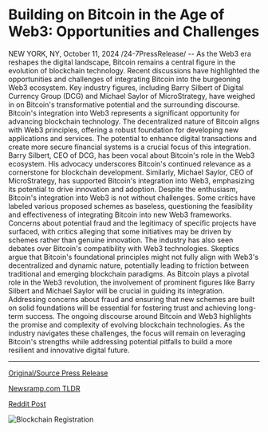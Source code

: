 # Building on Bitcoin in the Age of Web3: Opportunities and Challenges

NEW YORK, NY, October 11, 2024 /24-7PressRelease/ -- As the Web3 era reshapes the digital landscape, Bitcoin remains a central figure in the evolution of blockchain technology. Recent discussions have highlighted the opportunities and challenges of integrating Bitcoin into the burgeoning Web3 ecosystem. Key industry figures, including Barry Silbert of Digital Currency Group (DCG) and Michael Saylor of MicroStrategy, have weighed in on Bitcoin's transformative potential and the surrounding discourse.  Bitcoin's integration into Web3 represents a significant opportunity for advancing blockchain technology. The decentralized nature of Bitcoin aligns with Web3 principles, offering a robust foundation for developing new applications and services. The potential to enhance digital transactions and create more secure financial systems is a crucial focus of this integration.   Barry Silbert, CEO of DCG, has been vocal about Bitcoin's role in the Web3 ecosystem. His advocacy underscores Bitcoin's continued relevance as a cornerstone for blockchain development. Similarly, Michael Saylor, CEO of MicroStrategy, has supported Bitcoin's integration into Web3, emphasizing its potential to drive innovation and adoption.   Despite the enthusiasm, Bitcoin's integration into Web3 is not without challenges. Some critics have labeled various proposed schemes as baseless, questioning the feasibility and effectiveness of integrating Bitcoin into new Web3 frameworks. Concerns about potential fraud and the legitimacy of specific projects have surfaced, with critics alleging that some initiatives may be driven by schemes rather than genuine innovation.   The industry has also seen debates over Bitcoin's compatibility with Web3 technologies. Skeptics argue that Bitcoin's foundational principles might not fully align with Web3's decentralized and dynamic nature, potentially leading to friction between traditional and emerging blockchain paradigms.   As Bitcoin plays a pivotal role in the Web3 revolution, the involvement of prominent figures like Barry Silbert and Michael Saylor will be crucial in guiding its integration. Addressing concerns about fraud and ensuring that new schemes are built on solid foundations will be essential for fostering trust and achieving long-term success.   The ongoing discourse around Bitcoin and Web3 highlights the promise and complexity of evolving blockchain technologies. As the industry navigates these challenges, the focus will remain on leveraging Bitcoin's strengths while addressing potential pitfalls to build a more resilient and innovative digital future. 

---

[Original/Source Press Release](https://www.24-7pressrelease.com/press-release/515175/building-on-bitcoin-in-the-age-of-web3-opportunities-and-challenges)
                    

[Newsramp.com TLDR](None) 



[Reddit Post](https://www.reddit.com/r/BlockchainWeb3New/comments/1g143sq/bitcoins_integration_into_web3_opportunities_and/) 



![Blockchain Registration](https://cdn.newsramp.app/24-7PressRelease/qrcode/2410/11/quiz_6Qa.webp)